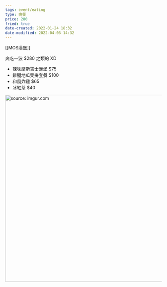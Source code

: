 ```yaml
---
tags: event/eating
type: 晚餐
price: 280
fried: true
date-created: 2022-01-24 18:32
date-modified: 2022-04-03 14:32
---
```


[[MOS漢堡]]

爽吃一波 $280 之類的 XD
- 辣味摩斯吉士漢堡 $75
- 雞腿地瓜雙拼套餐 $100
- 和風炸雞 $65
- 冰紅茶 $40

<a href="https://imgur.com/1RLqn2E"><img src="https://i.imgur.com/1RLqn2E.jpg" title="source: imgur.com" width="600px"/></a>